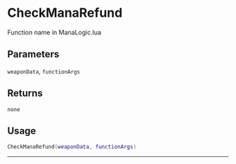 # CheckManaRefund
Function name in ManaLogic.lua
## Parameters
`weaponData`, `functionArgs`
## Returns
`none`
## Usage
```lua
CheckManaRefund(weaponData, functionArgs)
```
---
